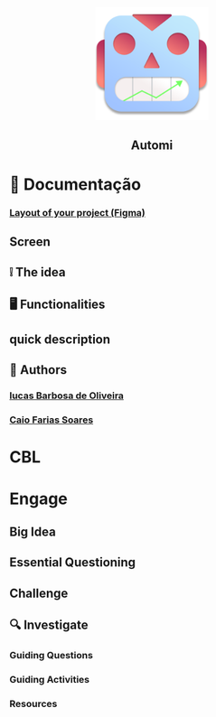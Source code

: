 <p align="center">
    <img height="200"src="https://github.com/LucasBrbs/Invest-bot/blob/main/Images/InvestBot.png?raw=true">
    <h2 align="center"> Automi </h2> 
</p>

# 📁 Documentação 
[<h3>Layout of your project (Figma)</h3>](https://www.figma.com/file/h9v5Sbn61fVvpxQuDsYu4b/Automi?node-id=0%3A1)
    
## Screen
    
    
## ❕ The idea


## 🖥️ Functionalities

## quick description

## 👋 Authors
[<h3>lucas Barbosa de Oliveira</h3>](https://github.com/LucasBrbs)

[<h3>Caio Farias Soares</h3>](https://github.com/CaioFaSoares)

<h1> CBL </h1>

# Engage

## Big Idea



## Essential Questioning



## Challenge
 

## 🔍 Investigate

### Guiding Questions

    
    

### Guiding Activities



### Resources

